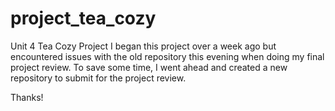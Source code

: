 # project_tea_cozy
Unit 4 Tea Cozy Project
I began this project over a week ago but encountered issues with the old repository this evening when doing my final project review.  To save some time, I went ahead and created a new repository to submit for the project review.

Thanks!
